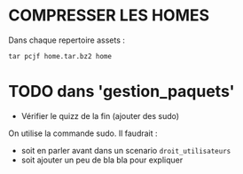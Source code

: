 
# COMPRESSER LES HOMES

Dans chaque repertoire assets :

`tar pcjf home.tar.bz2 home`

# TODO dans 'gestion_paquets' 

* Vérifier le quizz de la fin (ajouter des sudo)

On utilise la commande sudo. Il faudrait :

* soit en parler avant dans un scenario `droit_utilisateurs`
* soit ajouter un peu de bla bla pour expliquer 

